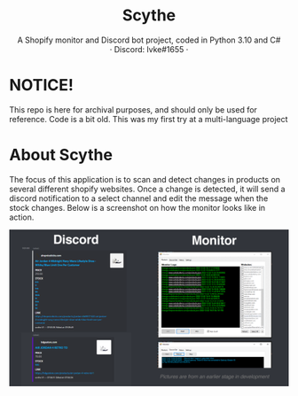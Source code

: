 <p align="center">
  <h1 align="center">Scythe</h1>

  <p align="center">
    A Shopify monitor and Discord bot project, coded in Python 3.10 and C#
    <br />
    · Discord: lvke#1655 ·
  </p>
</p>

# NOTICE!
This repo is here for archival purposes, and should only be used for reference. Code is a bit old. This was my first try at a multi-language project

# About Scythe
The focus of this application is to scan and detect changes in products on several different shopify websites. Once a change is detected, it will send a discord notification to a select channel and edit the message when the stock changes. Below is a screenshot on how the monitor looks like in action.

<img width="1000" align="center" src="https://github.com/1vke/Scythe-ShopifyMonitorGUI/blob/master/static/ex1.png">
